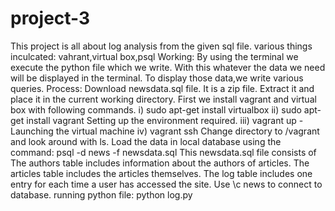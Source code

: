 # project-3
This project is all about log analysis from the given sql file.
various things inculcated: vahrant,virtual box,psql
Working:
	By using the terminal we execute the python file which we write. 
	With this whatever the data we need will be displayed in the terminal.
	To display those data,we write various queries.
Process:
	Download newsdata.sql file.
	It is a zip file.
	Extract it and place it in the current working directory. 
	First we install vagrant and virtual box with following commands.
		i) sudo apt-get install virtualbox
		ii) sudo apt-get install vagrant
	Setting up the environment required.
		iii) vagrant up - Launching the virtual machine
		iv) vagrant ssh 
		Change directory to /vagrant and look around with ls.
		Load the data in local database using the command:
		psql -d news -f newsdata.sql
This newsdata.sql file consists of
	The authors table includes information about the authors of articles.
	The articles table includes the articles themselves.
	The log table includes one entry for each time a user has accessed the site.
Use \c news to connect to database.
running python file:
	python log.py



		 
